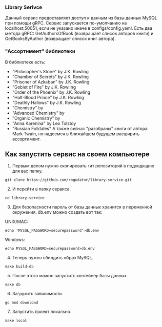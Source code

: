 ### Library Serivce
Данный сервис предоставляет доступ к данным из базы данных MySQL при помощи gRPC. Сервис запускается по-умолчанию на localhost:50051, если не указано иначе в configs/config.yaml.
Есть два метода gRPC: GetAuthorsOfBook (возвращает список авторов книги) и GetBooksByAuthor (возвращает список книг автора).
### "Ассортимент" библиотеки
В библиотеке есть:
- "Philosopher's Stone" by J.K. Rowling
- "Chamber of Secrets" by J.K. Rowling
- "Prisoner of Azkaban" by J.K. Rowling
- "Goblet of Fire" by J.K. Rowling
- "Order of the Phoenix" by J.K. Rowling
- "Half-Blood Prince" by J.K. Rowling
- "Deathly Hallows" by J.K. Rowling
- "Chemistry" by 
- "Advanced Chemistry" by
- "Organic Chemistry" by
- "Anna Karenina" by Leo Tolstoy
- "Russian Folktales"
А также сейчас "разобраны" книги от автора Mark Twain, но надеемся в ближайшем будущем расширить ассортимент.
## Как запустить сервис на своем компьютере
1. Первым делом нужно скопировать гит репозиторий в подходящию для вас папку.
```
git clone https://github.com/rogudator/library-service.git
```
2. И перейти в папку сервиса.
```
cd library-service
```
3. Для безопасности пароль от базы данных хранится в переменной окружения. db.env можно создать вот так:

UNIX/MAC: 
```
echo 'MYSQL_PASSWORD=securepassword'>db.env
```
Windows:
```
echo MYSQL_PASSWORD=securepassword>db.env
```
4. Теперь нужно сбилдить образ MySQL.
```
make build-db
```
5. После этого можно запустить контейнер базы данных.
```
make db
```
6. Загрузить зависимости.
```
go mod download
```
7. Запустить проект локально.
```
make local
```
